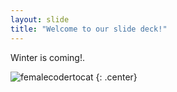 ```yaml
---
layout: slide
title: "Welcome to our slide deck!"
---
```


Winter is coming!. 

![femalecodertocat](https://octodex.github.com/images/femalecodertocat.png)
{: .center}
